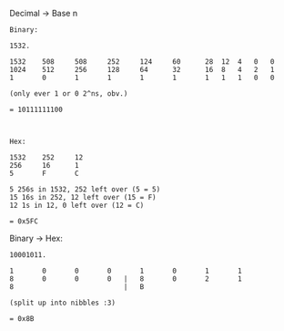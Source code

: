 Decimal -> Base n

    Binary:

    1532.

    1532    508     508     252     124     60      28  12  4   0   0
    1024    512     256     128     64      32      16  8   4   2   1
    1       0       1       1       1       1       1   1   1   0   0

    (only ever 1 or 0 2^ns, obv.)

    = 10111111100



    Hex:

    1532    252     12
    256     16      1
    5       F       C

    5 256s in 1532, 252 left over (5 = 5)
    15 16s in 252, 12 left over (15 = F)
    12 1s in 12, 0 left over (12 = C)

    = 0x5FC



Binary -> Hex:

    10001011.

    1       0       0       0       1       0       1       1
    8       0       0       0   |   8       0       2       1
    8                           |   B

    (split up into nibbles :3)

    = 0x8B
